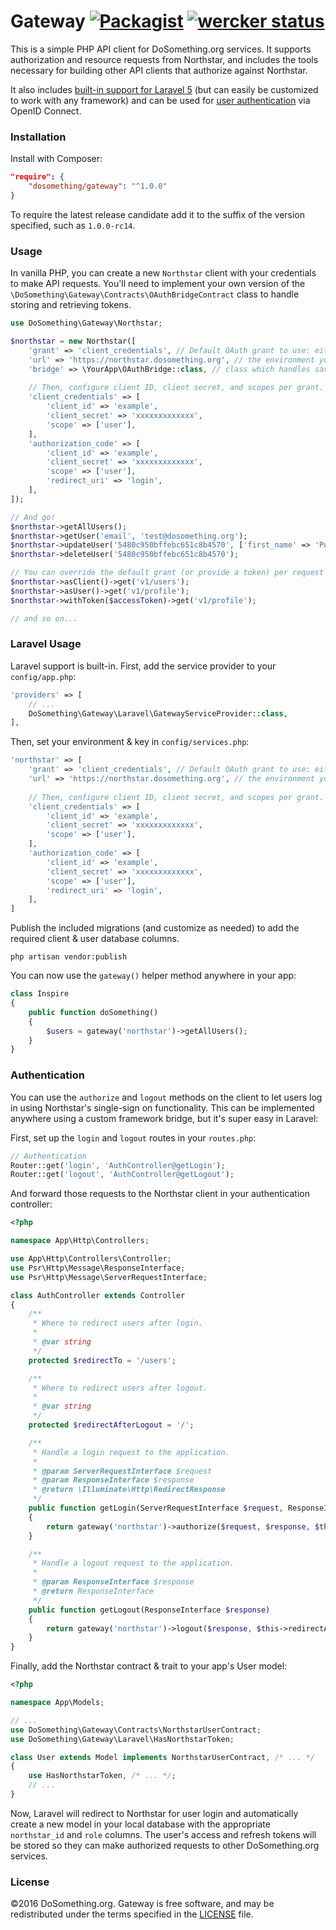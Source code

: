 # Gateway [![Packagist](https://img.shields.io/packagist/v/dosomething/gateway.svg?style=flat)](https://packagist.org/packages/dosomething/gateway) [![wercker status](https://app.wercker.com/status/42faaea97c7e73c85e24ddf56df9f1e2/s/master "wercker status")](https://app.wercker.com/project/byKey/42faaea97c7e73c85e24ddf56df9f1e2)
This is a simple PHP API client for DoSomething.org services. It supports authorization and resource requests from Northstar,
and includes the tools necessary for building other API clients that authorize against Northstar.

It also includes [built-in support for Laravel 5](#laravel-usage) (but can easily be customized to work with any framework)
and can be used for [user authentication](#authentication) via OpenID Connect.

### Installation
Install with Composer:
```json
"require": {
    "dosomething/gateway": "^1.0.0"
}
```

To require the latest release candidate add it to the suffix of the version specified, such as `1.0.0-rc14`.

### Usage
In vanilla PHP, you can create a new `Northstar` client with your credentials to make API requests. You'll need
to implement your own version of the `\DoSomething\Gateway\Contracts\OAuthBridgeContract` class to handle storing
and retrieving tokens.

```php
use DoSomething\Gateway\Northstar;

$northstar = new Northstar([
    'grant' => 'client_credentials', // Default OAuth grant to use: either 'authorization_code' or 'client_credentials'
    'url' => 'https://northstar.dosomething.org', // the environment you want to connect to
    'bridge' => \YourApp\OAuthBridge::class, // class which handles saving/retrieving tokens
    
    // Then, configure client ID, client secret, and scopes per grant.
    'client_credentials' => [
        'client_id' => 'example',
        'client_secret' => 'xxxxxxxxxxxxx',
        'scope' => ['user'],
    ],
    'authorization_code' => [
        'client_id' => 'example',
        'client_secret' => 'xxxxxxxxxxxxx',
        'scope' => ['user'],
        'redirect_uri' => 'login',
    ],
]);

// And go!
$northstar->getAllUsers();
$northstar->getUser('email', 'test@dosomething.org');
$northstar->updateUser('5480c950bffebc651c8b4570', ['first_name' => 'Puppet']);
$northstar->deleteUser('5480c950bffebc651c8b4570');

// You can override the default grant (or provide a token) per request like so:
$northstar->asClient()->get('v1/users');
$northstar->asUser()->get('v1/profile');
$northstar->withToken($accessToken)->get('v1/profile');

// and so on...

```

### Laravel Usage
Laravel support is built-in. First, add the service provider to your `config/app.php`:

```php
'providers' => [
    // ...
    DoSomething\Gateway\Laravel\GatewayServiceProvider::class,
],
```

Then, set your environment & key in `config/services.php`:

```php
'northstar' => [
    'grant' => 'client_credentials', // Default OAuth grant to use: either 'authorization_code' or 'client_credentials'
    'url' => 'https://northstar.dosomething.org', // the environment you want to connect to
    
    // Then, configure client ID, client secret, and scopes per grant.
    'client_credentials' => [
        'client_id' => 'example',
        'client_secret' => 'xxxxxxxxxxxxx',
        'scope' => ['user'],
    ],
    'authorization_code' => [
        'client_id' => 'example',
        'client_secret' => 'xxxxxxxxxxxxx',
        'scope' => ['user'],
        'redirect_uri' => 'login',
    ],
]
```

Publish the included migrations (and customize as needed) to add the required client & user database columns.

```
php artisan vendor:publish
```

You can now use the `gateway()` helper method anywhere in your app:
```php
class Inspire
{
    public function doSomething()
    {
        $users = gateway('northstar')->getAllUsers();
    }
}
```

### Authentication
You can use the `authorize` and `logout` methods on the client to let users log in using Northstar's single-sign on
functionality. This can be implemented anywhere using a custom framework bridge, but it's super easy in Laravel:

First, set up the `login` and `logout` routes in your `routes.php`:

```php
// Authentication
Router::get('login', 'AuthController@getLogin');
Router::get('logout', 'AuthController@getLogout');
```

And forward those requests to the Northstar client in your authentication controller:

```php
<?php

namespace App\Http\Controllers;

use App\Http\Controllers\Controller;
use Psr\Http\Message\ResponseInterface;
use Psr\Http\Message\ServerRequestInterface;

class AuthController extends Controller
{
    /**
     * Where to redirect users after login.
     *
     * @var string
     */
    protected $redirectTo = '/users';

    /**
     * Where to redirect users after logout.
     *
     * @var string
     */
    protected $redirectAfterLogout = '/';

    /**
     * Handle a login request to the application.
     *
     * @param ServerRequestInterface $request
     * @param ResponseInterface $response
     * @return \Illuminate\Http\RedirectResponse
     */
    public function getLogin(ServerRequestInterface $request, ResponseInterface $response)
    {
        return gateway('northstar')->authorize($request, $response, $this->redirectTo);
    }

    /**
     * Handle a logout request to the application.
     *
     * @param ResponseInterface $response
     * @return ResponseInterface
     */
    public function getLogout(ResponseInterface $response)
    {
        return gateway('northstar')->logout($response, $this->redirectAfterLogout);
    }
}
```

Finally, add the Northstar contract & trait to your app's User model:
```php
<?php

namespace App\Models;

// ...
use DoSomething\Gateway\Contracts\NorthstarUserContract;
use DoSomething\Gateway\Laravel\HasNorthstarToken;

class User extends Model implements NorthstarUserContract, /* ... */
{
    use HasNorthstarToken, /* ... */;
    // ...
}

```

Now, Laravel will redirect to Northstar for user login and automatically create a new model in your local database
with the appropriate `northstar_id` and `role` columns. The user's access and refresh tokens will be stored so they
can make authorized requests to other DoSomething.org services.

### License
&copy;2016 DoSomething.org. Gateway is free software, and may be redistributed under the terms
specified in the [LICENSE](https://github.com/DoSomething/northstar-php/blob/master/LICENSE) file.
